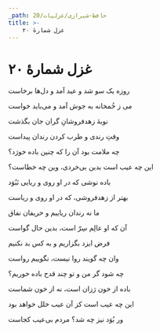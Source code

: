 ```yaml
---
_path: حافظ-شیرازی/غزلیات/20
title: >-
    غزل شمارهٔ ۲۰
---
```

# غزل شمارهٔ ۲۰

<div class="b" id="bn1"><div class="m1"><p>روزه یک سو شد و عید آمد و دل‌ها برخاست</p></div>
<div class="m2"><p>می ز خُمخانه به جوش آمد و می‌باید خواست</p></div></div>
<div class="b" id="bn2"><div class="m1"><p>نوبهٔ زهدفروشانِ گران جان بگذشت</p></div>
<div class="m2"><p>وقتِ رندی و طرب کردن رندان پیداست</p></div></div>
<div class="b" id="bn3"><div class="m1"><p>چه ملامت بود آن را که چنین باده خورَد؟</p></div>
<div class="m2"><p>این چه عیب است بدین بی‌خردی، وین چه خطاست؟</p></div></div>
<div class="b" id="bn4"><div class="m1"><p>باده نوشی که در او روی و ریایی نَبُوَد</p></div>
<div class="m2"><p>بهتر از زهدفروشی، که در او روی و ریاست</p></div></div>
<div class="b" id="bn5"><div class="m1"><p>ما نه رندان ریاییم و حریفان نفاق</p></div>
<div class="m2"><p>آن که او عالِم سِرّ است، بدین حال گواست</p></div></div>
<div class="b" id="bn6"><div class="m1"><p>فرض ایزد بگزاریم و به کس بد نکنیم</p></div>
<div class="m2"><p>وان چه گویند روا نیست، نگوییم رواست</p></div></div>
<div class="b" id="bn7"><div class="m1"><p>چه شود گر من و تو چند قدح باده خوریم؟</p></div>
<div class="m2"><p>باده از خون رَزان است، نه از خون شماست</p></div></div>
<div class="b" id="bn8"><div class="m1"><p>این چه عیب است کز آن عیب خلل خواهد بود</p></div>
<div class="m2"><p>ور بُوَد نیز چه شد؟ مردم بی‌عیب کجاست</p></div></div>
